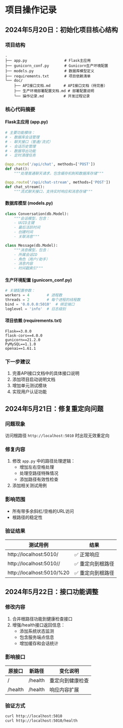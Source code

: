 # 项目操作记录

## 2024年5月20日：初始化项目核心结构

### 项目结构
```
.
├── app.py                 # Flask主应用
├── gunicorn_conf.py       # Gunicorn生产环境配置
├── models.py              # 数据库模型定义
├── requirements.txt       # 项目依赖清单
└── doc/
    ├── API接口文档.md      # API接口文档（待完善）
    ├── 生产环境部署配置文档.md # 部署配置说明
    └── 操作记录.md         # 开发过程记录
```

### 核心代码摘要

#### Flask主应用 (app.py)
```python
# 主要功能模块：
# - 数据库会话管理
# - 聊天接口（普通/流式）
# - 会话历史管理
# - 数据导出功能
# - 定时清理任务

@app.route('/api/chat', methods=['POST'])
def chat():
    """处理普通聊天请求，包含缓存机制和数据库存储"""

@app.route('/api/chat-stream', methods=['POST'])
def chat_stream():
    """流式聊天接口，支持实时响应和消息存储"""
```

#### 数据库模型 (models.py)
```python
class Conversation(db.Model):
    """会话模型，包含：
    - UUID主键
    - 最后活跃时间
    - 创建时间
    - 关联消息"""

class Message(db.Model):
    """消息模型，包含：
    - 所属会话ID
    - 角色（用户/助手）
    - 消息内容
    - 时间戳索引"""
```

#### 生产环境配置 (gunicorn_conf.py)
```python
# 关键配置参数：
workers = 4        # 进程数
threads = 2        # 每个进程的线程数
bind = '0.0.0.0:5010'  # 绑定端口
loglevel = 'info'  # 日志级别
```

#### 项目依赖 (requirements.txt)
```requirements
Flask==3.0.0
flask-cors==4.0.0
gunicorn==21.2.0
PyMySQL==1.1.0
openai==1.61.1
```

### 下一步建议
1. 完善API接口文档中的具体接口说明
2. 添加项目启动说明文档
3. 增加单元测试模块
4. 实现用户认证功能

## 2024年5月21日：修复重定向问题

### 问题现象
访问根路径 `http://localhost:5010` 时出现无效重定向

### 修复内容
1. 修改 `app.py` 中的路径处理逻辑：
   - 增加左右空格处理
   - 处理空路径特殊情况
   - 添加路径有效性检查
2. 添加相关测试用例

### 影响范围
- 所有带多余斜杠/空格的URL访问
- 根路径的稳定性

### 验证结果
| 测试用例 | 结果 |
|---------|------|
| http://localhost:5010/ | ✅ 正常响应 |
| http://localhost:5010// | ✅ 重定向到根路径 |
| http://localhost:5010/%20 | ✅ 重定向到根路径 |

## 2024年5月22日：接口功能调整

### 修改内容
1. 合并根路径功能到健康检查接口
2. 增强/health接口返回信息：
   - 添加系统状态监测
   - 包含服务端点信息
   - 增加缓存和会话统计

### 影响接口
| 原接口 | 新路径 | 变化说明 |
|-------|--------|---------|
| /     | /health | 重定向到健康检查 |
| /health | /health | 响应内容扩展 |

### 验证方式
```bash
curl http://localhost:5010
curl http://localhost:5010/health
```

